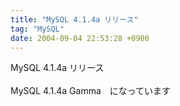 ```yaml
---
title: "MySQL 4.1.4a リリース"
tag: "MySQL"
date: 2004-09-04 22:53:28 +0900
---
```


MySQL 4.1.4a リリース<br>
<br>
MySQL 4.1.4a Gamma　になっています<br>
<br>
